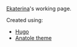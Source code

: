 [Ekaterina](https://www.instagram.com/_u/uchu_chudo)'s working page.

Created using:
- [Hugo](https://gohugo.io/)
- [Anatole theme](https://github.com/lxndrblz/anatole)
